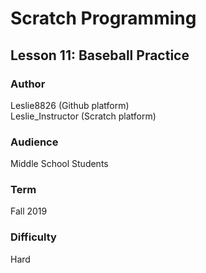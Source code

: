 # Scratch Programming
## Lesson 11: Baseball Practice

### Author
Leslie8826 (Github platform) <br>
Leslie_Instructor (Scratch platform)

### Audience 
Middle School Students

### Term
Fall 2019

### Difficulty
Hard
